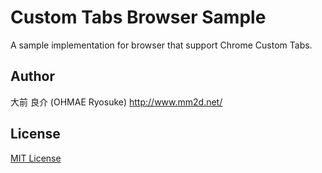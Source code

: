 # Custom Tabs Browser Sample

A sample implementation for browser that support Chrome Custom Tabs.

## Author
大前 良介 (OHMAE Ryosuke)
http://www.mm2d.net/

## License
[MIT License](./LICENSE)
